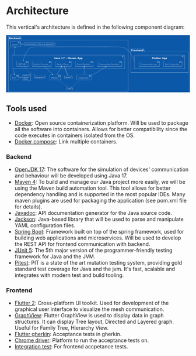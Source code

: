 # Architecture

This vertical's architecture is defined in the following component diagram:

![Architecture Diagram](assets/architecture.png)

## Tools used

- [Docker](https://www.docker.com/): Open source containerization platform. Will
  be used to package all the software into containers. Allows for better
  compatibility since the code executes in containers isolated from the OS.
- [Docker compose](https://docs.docker.com/compose/): Link multiple containers.

### Backend

- [OpenJDK 17](https://openjdk.java.net/projects/jdk/17/): The software for the
  simulation of devices' communication and behaviour will be developed using
  Java 17.
- [Maven 4](https://maven.apache.org/): To build and manage our Java project
  more easily, we will be using the Maven build automation tool. This tool
  allows for better dependency handling and is supported in the most popular
  IDEs. Many maven plugins are used for packaging the application (see pom.xml
  file for details).
- [Javadoc](https://www.oracle.com/java/technologies/javase/javadoc-tool.html):
  API documentation generator for the Java source code.
- [Jackson](https://github.com/FasterXML/jackson): Java-based library that will
  be used to parse and manipulate YAML configuration files.
- [Spring Boot](https://spring.io/projects/spring-boot): Framework built on top
  of the spring framework, used for building web applications and microservices.
  Will be used to develop the REST API for frontend communication with backend.
- [JUnit 5](https://junit.org/junit5/): The 5th major version of the
  programmer-friendly testing framework for Java and the JVM.
- [Pitest](http://pitest.org/): PIT is a state of the art mutation testing
  system, providing gold standard test coverage for Java and the jvm. It's fast,
  scalable and integrates with modern test and build tooling.

### Frontend

- [Flutter 2](https://flutter.dev/): Cross-platform UI toolkit. Used for
  development of the graphical user interface to visualize the mesh
  communication.
- [GraphView](https://github.com/nabil6391/graphview): Flutter GraphView is used
  to display data in graph structures. It can display Tree layout, Directed and
  Layered graph. Useful for Family Tree, Hierarchy View.
- [Flutter gherkin](https://github.com/jonsamwell/flutter_gherkin): Acceptance
  tests in gherkin.
- [Chrome driver](https://chromedriver.chromium.org/downloads): Platform to run
  the acceptance tests on.
- [Integration test](https://docs.flutter.dev/testing/integration-tests): For
  frontend accpetance tests.

